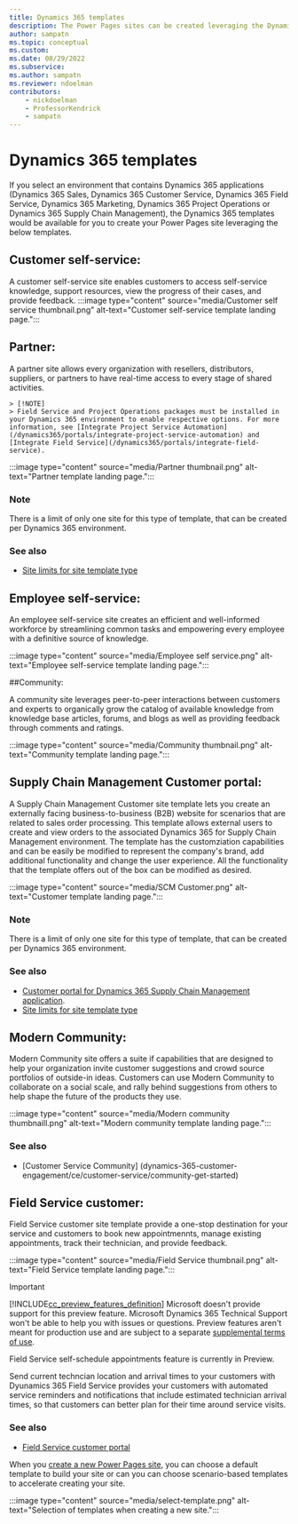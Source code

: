 ```yaml
---
title: Dynamics 365 templates
description: The Power Pages sites can be created leveraging the Dynamics 365 templates.
author: sampatn
ms.topic: conceptual
ms.custom: 
ms.date: 08/29/2022
ms.subservice:
ms.author: sampatn
ms.reviewer: ndoelman
contributors:
    - nickdoelman
    - ProfessorKendrick
    - sampatn
---
```


# Dynamics 365 templates

If you select an environment that contains Dynamics 365 applications (Dynamics 365 Sales, Dynamics 365 Customer Service, Dynamics 365 Field Service, Dynamics 365 Marketing, Dynamics 365 Project Operations or Dynamics 365 Supply Chain Management), the Dynamics 365 templates would be available for you to create your Power Pages site leveraging the below templates. 

## Customer self-service: 

A customer self-service site enables customers to access self-service knowledge, support resources, view the progress of their cases, and provide feedback.
:::image type="content" source="media/Customer self service thumbnail.png" alt-text="Customer self-service template landing page.":::

## Partner: 

A partner site allows every organization with resellers, distributors, suppliers, or partners to have real-time access to every stage of shared activities.

    > [!NOTE]
    > Field Service and Project Operations packages must be installed in your Dynamics 365 environment to enable respective options. For more information, see [Integrate Project Service Automation](/dynamics365/portals/integrate-project-service-automation) and [Integrate Field Service](/dynamics365/portals/integrate-field-service).
:::image type="content" source="media/Partner thumbnail.png" alt-text="Partner template landing page.":::    

### Note

There is a limit of only one site for this type of template, that can be created per Dynamics 365 environment. 

### See also 

- [Site limits for site template type](/powerapps/maker/portals/create-additional-portals)

## Employee self-service: 

An employee self-service site creates an efficient and well-informed workforce by streamlining common tasks and empowering every employee with a definitive source of knowledge.

:::image type="content" source="media/Employee self service.png" alt-text="Employee self-service template landing page.":::    

##Community: 

A community site leverages peer-to-peer interactions between customers and experts to organically grow the catalog of available knowledge from knowledge base articles, forums, and blogs as well as providing feedback through comments and ratings.

:::image type="content" source="media/Community thumbnail.png" alt-text="Community template landing page.":::    

## Supply Chain Management Customer portal:

A Supply Chain Management Customer site template lets you create an externally facing business-to-business (B2B) website for scenarios that are related to sales order processing. This template allows external users to create and view orders to the associated Dynamics 365 for Supply Chain Management environment. The template has the customziation capabilities and can be easily be modified to represent the company's brand, add additional functionality and change the user experience. All the functionality that the template offers out of the box can be modified as desired. 

:::image type="content" source="media/SCM Customer.png" alt-text="Customer template landing page.":::    

### Note

There is a limit of only one site for this type of template, that can be created per Dynamics 365 environment. 

### See also

- [Customer portal for Dynamics 365 Supply Chain Management application](/dynamics-365-unified-operations-public/articles/supply-chain/sales-marketing/customer-portal-overview).
- [Site limits for site template type](/powerapps/maker/portals/create-additional-portals)

## Modern Community: 

Modern Community site offers a suite if capabilities that are designed to help your organization invite customer suggestions and crowd source portfolios of outside-in ideas. Customers can use Modern Community to collaborate on a social scale, and rally behind suggestions from others to help shape the future of the products they use. 

:::image type="content" source="media/Modern community thumbnaill.png" alt-text="Modern community template landing page.":::    

### See also 

- [Customer Service Community] (dynamics-365-customer-engagement/ce/customer-service/community-get-started)

## Field Service customer: 

Field Service customer site template provide a one-stop destination for your service and customers to book new appointmennts, manage existing appointments, track their technician, and provide feedback. 

:::image type="content" source="media/Field Service thumbnail.png" alt-text="Field Service template landing page.":::    

> [!IMPORTANT]
> [!INCLUDE[cc_preview_features_definition](../includes/cc-preview-features-definition.md)]
> Microsoft doesn't provide support for this preview feature. Microsoft Dynamics 365 Technical Support won't be able to help you with issues or questions. Preview features aren't meant for production use and are subject to a separate [supplemental terms of use](https://go.microsoft.com/fwlink/p/?LinkId=511446).

Field Service self-schedule appointments feature is currently in Preview. 

Send current techncian location and arrival times to your customers with Dyunamics 365 Field Service provides your customers with automated service reminders and notifications that include estimated technician arrival times, so that customers can better plan for their time around service visits. 

### See also 

- [Field Service customer portal](https://docs.microsoft.com/en-us/dynamics365/field-service/field-service-portal-homepage)

When you [create a new Power Pages site](../getting-started/create-manage.md), you can choose a default template to build your site or can you can choose scenario-based templates to accelerate creating your site.

:::image type="content" source="media/select-template.png" alt-text="Selection of templates when creating a new site.":::

